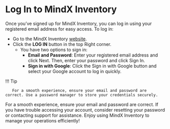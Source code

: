 # **Log In to MindX Inventory**

Once you’ve signed up for MindX Inventory, you can log in using your registered email address for easy access. To log in:

- Go to the MindX Inventory [website](https://app.mindxinventory.com/login).
- Click the **LOG IN** button in the top Right corner.
  - You have two options to sign in:
    - **Email and Password**: Enter your registered email address and click Next. Then, enter your password and click Sign In.
    - **Sign in with Google**: Click the Sign in with Google button and select your Google account to log in quickly.

!!! Tip

       For a smooth experience, ensure your email and password are correct. Use a password manager to store your credentials securely.

For a smooth experience, ensure your email and password are correct. If you have trouble accessing your account, consider resetting your password or contacting support for assistance. Enjoy using MindX Inventory to manage your operations efficiently!
